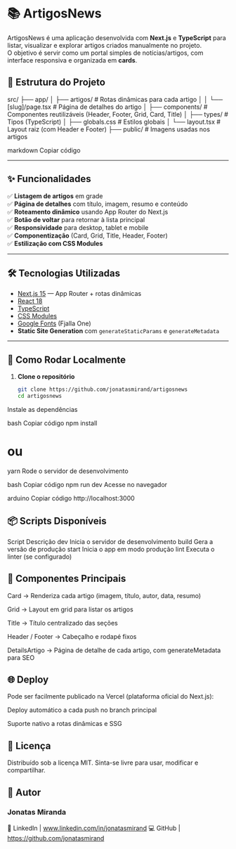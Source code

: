 # 📚 ArtigosNews

ArtigosNews é uma aplicação desenvolvida com **Next.js** e **TypeScript** para listar, visualizar e explorar artigos criados manualmente no projeto.  
O objetivo é servir como um portal simples de notícias/artigos, com interface responsiva e organizada em **cards**.



## 🧱 Estrutura do Projeto

src/
├── app/
│ ├── artigos/ # Rotas dinâmicas para cada artigo
│ │ └── [slug]/page.tsx # Página de detalhes do artigo
│ ├── components/ # Componentes reutilizáveis (Header, Footer, Grid, Card, Title)
│ ├── types/ # Tipos (TypeScript)
│ ├── globals.css # Estilos globais
│ └── layout.tsx # Layout raiz (com Header e Footer)
├── public/ # Imagens usadas nos artigos

markdown
Copiar código

---

## ✨ Funcionalidades

✅ **Listagem de artigos** em grade  
✅ **Página de detalhes** com título, imagem, resumo e conteúdo  
✅ **Roteamento dinâmico** usando App Router do Next.js  
✅ **Botão de voltar** para retornar à lista principal  
✅ **Responsividade** para desktop, tablet e mobile  
✅ **Componentização** (Card, Grid, Title, Header, Footer)  
✅ **Estilização com CSS Modules**

---

## 🛠 Tecnologias Utilizadas

- [Next.js 15](https://nextjs.org/) — App Router + rotas dinâmicas
- [React 18](https://react.dev/)
- [TypeScript](https://www.typescriptlang.org/)
- [CSS Modules](https://nextjs.org/docs/pages/building-your-application/styling/css-modules)
- [Google Fonts](https://fonts.google.com/) (Fjalla One)
- **Static Site Generation** com `generateStaticParams` e `generateMetadata`

---

## 🚀 Como Rodar Localmente

1. **Clone o repositório**
   ```bash
   git clone https://github.com/jonatasmirand/artigosnews
   cd artigosnews
Instale as dependências

bash
Copiar código
npm install
# ou
yarn
Rode o servidor de desenvolvimento

bash
Copiar código
npm run dev
Acesse no navegador

arduino
Copiar código
http://localhost:3000


## 📦 Scripts Disponíveis

Script	Descrição
dev	Inicia o servidor de desenvolvimento
build	Gera a versão de produção
start	Inicia o app em modo produção
lint	Executa o linter (se configurado)

##  📸 Componentes Principais

Card → Renderiza cada artigo (imagem, título, autor, data, resumo)

Grid → Layout em grid para listar os artigos

Title → Título centralizado das seções

Header / Footer → Cabeçalho e rodapé fixos

DetailsArtigo → Página de detalhe de cada artigo, com generateMetadata para SEO

## 🌐 Deploy

Pode ser facilmente publicado na Vercel (plataforma oficial do Next.js):

Deploy automático a cada push no branch principal

Suporte nativo a rotas dinâmicas e SSG

## 📄 Licença

Distribuído sob a licença MIT.
Sinta-se livre para usar, modificar e compartilhar.

## 👤 Autor

### Jonatas Miranda

🔗 LinkedIn | www.linkedin.com/in/jonatasmirand
💻 GitHub | https://github.com/jonatasmirand